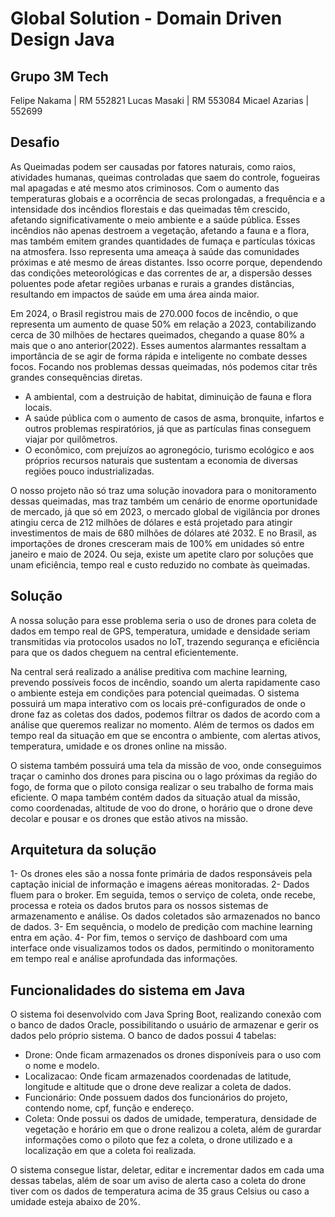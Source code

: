 # Global Solution - Domain Driven Design Java
## Grupo 3M Tech
Felipe Nakama | RM 552821
Lucas Masaki | RM 553084
Micael Azarias | 552699

## Desafio
As Queimadas podem ser causadas por fatores naturais, como raios, atividades humanas, queimas controladas que saem do controle, fogueiras mal apagadas e até mesmo atos criminosos. Com o aumento das temperaturas globais e a ocorrência de secas prolongadas, a frequência e a intensidade dos incêndios florestais e das queimadas têm crescido, afetando significativamente o meio ambiente e a saúde pública. 
Esses incêndios não apenas destroem a vegetação, afetando a fauna e a flora, mas também emitem grandes quantidades de fumaça e partículas tóxicas na atmosfera. Isso representa uma ameaça à saúde das comunidades próximas e até mesmo de áreas distantes. Isso ocorre porque, dependendo das condições meteorológicas e das correntes de ar, a dispersão desses poluentes pode afetar regiões urbanas e rurais a grandes distâncias, resultando em impactos de saúde em uma área ainda maior.

Em 2024, o Brasil registrou mais de 270.000 focos de incêndio, o que representa um aumento de quase 50% em relação a 2023, contabilizando cerca de 30 milhões de hectares queimados, chegando a quase 80% a mais que o ano anterior(2022). Esses aumentos alarmantes ressaltam a importância de se agir de forma rápida e inteligente no combate desses focos. 
Focando nos problemas dessas queimadas, nós podemos citar três grandes consequências diretas.
- A ambiental, com a destruição de habitat, diminuição de fauna e flora locais.
- A saúde pública com o aumento de casos de asma, bronquite, infartos e outros problemas respiratórios, já que as partículas finas conseguem viajar por quilômetros.
- O econômico, com prejuízos ao agronegócio, turismo ecológico e aos próprios recursos naturais que sustentam a economia de diversas regiões pouco industrializadas.

O nosso projeto não só traz uma solução inovadora para o monitoramento dessas queimadas, mas traz também um cenário de enorme oportunidade de mercado, já que só em 2023, o mercado global de vigilância por drones atingiu cerca de 212 milhões de dólares e está projetado para atingir investimentos de mais de 680 milhões de dólares até 2032.
E no Brasil, as importações de drones cresceram mais de 100% em unidades só entre janeiro e maio de 2024. Ou seja, existe um apetite claro por soluções que unam eficiência, tempo real e custo reduzido no combate às queimadas.

## Solução
A nossa solução para esse problema seria o uso de drones para coleta de dados em tempo real de GPS, temperatura, umidade e densidade seriam transmitidas via protocolos usados no IoT, trazendo segurança e eficiência para que os dados cheguem na central eficientemente.

Na central será realizado a análise preditiva com machine learning, prevendo possíveis focos de incêndio, soando um alerta rapidamente caso o ambiente esteja em condições para potencial queimadas. O sistema possuirá um mapa interativo com os locais pré-configurados de onde o drone faz as coletas dos dados, podemos filtrar os dados de acordo com a análise que queremos realizar no momento. 
Além de termos os dados em tempo real da situação em que se encontra o ambiente, com alertas ativos, temperatura, umidade e os drones online na missão.

O sistema também possuirá uma tela da missão de voo, onde conseguimos traçar o caminho dos drones para piscina ou o lago próximas da região do fogo, de forma que o piloto consiga realizar o seu trabalho de forma mais eficiente.
O mapa também contém dados da situação atual da missão, como coordenadas, altitude de voo do drone, o horário que o drone deve decolar e pousar e os drones que estão ativos na missão. 

## Arquitetura da solução
1- Os drones eles são a nossa fonte primária de dados responsáveis pela captação inicial de informação e imagens aéreas monitoradas.
2- Dados fluem para o broker. Em seguida, temos o serviço de coleta, onde recebe, processa e roteia os dados brutos para os nossos sistemas de armazenamento e análise. Os dados coletados são armazenados no banco de dados. 
3- Em sequência, o modelo de predição com machine learning entra em ação.
4- Por fim, temos o serviço de dashboard com uma interface onde visualizamos todos os dados, permitindo o monitoramento em tempo real e análise aprofundada das informações.

## Funcionalidades do sistema em Java
O sistema foi desenvolvido com Java Spring Boot, realizando conexão com o banco de dados Oracle, possibilitando o usuário de armazenar e gerir os dados pelo próprio sistema. 
O banco de dados possui 4 tabelas:
- Drone: Onde ficam armazenados os drones disponíveis para o uso com o nome e modelo.
- Localizacao: Onde ficam armazenados coordenadas de latitude, longitude e altitude que o drone deve realizar a coleta de dados.
- Funcionário: Onde possuem dados dos funcionários do projeto, contendo nome, cpf, função e endereço.
- Coleta: Onde possui os dados de umidade, temperatura, densidade de vegetação e horário em que o drone realizou a coleta, além de gurardar informações como o piloto que fez a coleta, o drone utilizado e a localização em que a coleta foi realizada.

O sistema consegue listar, deletar, editar e incrementar dados em cada uma dessas tabelas, além de soar um aviso de alerta caso a coleta do drone tiver com os dados de temperatura acima de 35 graus Celsius ou caso a umidade esteja abaixo de 20%.
